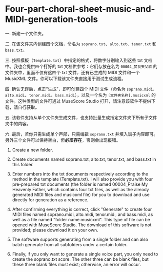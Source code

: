# Four-part-choral-sheet-music-and-MIDI-generation-tools


一. 新建一个文件夹。  

二. 在该文件夹内创建四个文档，命名为 `soprano.txt`、`alto.txt`、`tenor.txt` 和 `bass.txt`。  

三. 按照模板（`Template.txt`）中指定的格式，将数字分别输入到这些 txt 文档中。我也会提供四个打好的 txt 文档供参考：它们存放在名为 `00004_赞我天父歌` 的文件夹中，里面不仅有这四个 txt 文件，还有已生成的 MIDI 文件和一个 MusicXML 文件。你可以下载该文件夹直接用于测试生成流程。  

四. 确认无误后，点击“生成”，即可创建四个 MIDI 文件（命名为 `soprano.midi`、`alto.midi`、`tenor.midi`、`bass.midi`），以及一个名为 `[文件夹名称].musicxml` 的文件。这种类型的文件可通过 MuseScore Studio 打开，请注意该软件不提供下载，请自行获取。  

五. 该软件支持从单个文件夹生成文件，也支持批量生成指定文件夹下所有子文件夹中的内容。  

六. 最后，若你只需生成单个声部，只需编辑 `soprano.txt` 并填入谱子内容即可。另外三个文件可以保持空白，但**必须存在**，否则会出现报错。

1. Create a new folder.

2. Create documents named soprano.txt, alto.txt, tenor.txt, and bass.txt in this folder.

3. Enter numbers into the txt documents respectively according to the method in the template (Template.txt). I will also provide you with four pre-prepared txt documents (the folder is named 00004_Praise My Heavenly Father, which contains four txt files, as well as the already generated MIDI files and musicxml file) for you to download and use directly for generation as a reference.

4. After confirming everything is correct, click "Generate" to create four MIDI files named soprano.midi, alto.midi, tenor.midi, and bass.midi, as well as a file named "folder name.musicxml". This type of file can be opened with MuseScore Studio. The download of this software is not provided; please download it on your own.

5. The software supports generating from a single folder and can also batch generate from all subfolders under a certain folder.

6. Finally, if you only want to generate a single voice part, you only need to create the soprano.txt score. The other three can be blank files, but these three blank files must exist; otherwise, an error will occur.
